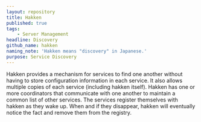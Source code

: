 ```yaml
---
layout: repository
title: Hakken
published: true
tags: 
    - Server Management
headline: Discovery
github_name: hakken
naming_note: 'Hakken means "discovery" in Japanese.'
purpose: Service Discovery
---
```

Hakken provides a mechanism for services to find one another without having to store configuration information in each service. It also allows multiple copies of each service (including hakken itself). Hakken has one or more coordinators that communicate with one another to maintain a common list of other services. The services register themselves with hakken as they wake up. When and if they disappear, hakken will eventually notice the fact and remove them from the registry.
